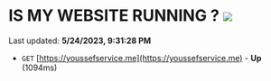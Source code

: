 # IS MY WEBSITE RUNNING ? [![](https://img.shields.io/static/v1?label=Sponsor&message=%E2%9D%A4&logo=GitHub&color=%23fe8e86)](https://github.com/sponsors/<username>)

Last updated: **5/24/2023, 9:31:28 PM**

- `GET` [https://youssefservice.me](https://youssefservice.me) - **Up** (1094ms)
